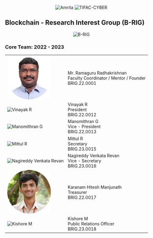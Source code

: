<p align="center">
    <img src="https://amrita-tifac-cyber-blockchain.github.io/Amrita-TIFAC-Cyber-Blockchain/AVV_PNG.png" alt ="Amrita" width="300" />
    <img src="https://amrita-tifac-cyber-blockchain.github.io/Amrita-TIFAC-Cyber-Blockchain/TIFAC-CORE_in_Cyber_Security.png" alt ="TIFAC-CYBER" width="108" />
</p>

## Blockchain - Research Interest Group (B-RIG)
<p align="center">
    <img src="https://avatars.githubusercontent.com/u/129193826?s=400&u=1fcd80a193fc7377208d6fb5a02686bcc8754f66&v=4" alt ="B-RIG" width="240" />
</p>

### Core Team: 2022 - 2023

<table>
    <tr>
        <td><img src="https://github.com/B-RIG/.github/blob/main/profile/images/Ramaguru.png" alt="Ramaguru Radhakrishnan" width=144></td>
        <td> Mr. Ramaguru Radhakrishnan <br/> 
         Faculty Coordinator / Mentor / Founder <br/> 
         BRIG.22.0001 </td> 
    </tr>
    <tr>
        <td><img src="images/Vinayak.jpg" alt="Vinayak R" width=144> </td>
        <td>Vinayak R <br/> 
        President <br/>
		BRIG.22.0012 </td>		
    </tr>
    <tr>
        <td><img src="images/Manomithran.jpg" alt="Manomithran G" width=144> </td> 
        <td>Manomithran G <br/> 
        Vice - President <br/> 
		BRIG.22.0013 </td>	 
    </tr>
    <tr> 
        <td><img src="images/Mittul.jpg" alt="Mittul R" width=144> </td> 
        <td>Mittul R <br/> 
        Secretary <br/> 
		BRIG.23.0015 </td>
    </tr>
    <tr>
        <td><img src="images/Revan.jpg" alt="Nagireddy Venkata Revan" width=144> </td> 
        <td>Nagireddy Venkata Revan <br/> 
        Vice - Secretary <br/> 
		BRIG.23.0016 </td>
    </tr>
    <tr>
        <td><img src="images/Hitesh.jpg" alt="Karanam Hitesh Manjunath" width=144> </td> 
        <td>Karanam Hitesh Manjunath <br/> 
        Treasurer<br/> 
		BRIG.22.0017 </td>
    </tr>
    <tr>
		<td><img src="images/Kishore.jpg" alt="Kishore M" width=144> </td> 
		<td>Kishore M <br/>
		Public Relations Officer<br/> 
		BRIG.23.0018<br/> 
    </tr>  
</table>

